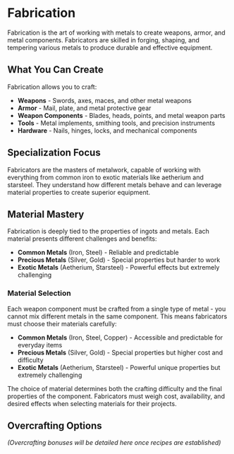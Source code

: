 # Fabrication

Fabrication is the art of working with metals to create weapons, armor, and metal components. Fabricators are skilled in forging, shaping, and tempering various metals to produce durable and effective equipment.

## What You Can Create

Fabrication allows you to craft:
- **Weapons** - Swords, axes, maces, and other metal weapons
- **Armor** - Mail, plate, and metal protective gear
- **Weapon Components** - Blades, heads, points, and metal weapon parts
- **Tools** - Metal implements, smithing tools, and precision instruments
- **Hardware** - Nails, hinges, locks, and mechanical components

## Specialization Focus

Fabricators are the masters of metalwork, capable of working with everything from common iron to exotic materials like aetherium and starsteel. They understand how different metals behave and can leverage material properties to create superior equipment.

## Material Mastery

Fabrication is deeply tied to the properties of ingots and metals. Each material presents different challenges and benefits:
- **Common Metals** (Iron, Steel) - Reliable and predictable
- **Precious Metals** (Silver, Gold) - Special properties but harder to work
- **Exotic Metals** (Aetherium, Starsteel) - Powerful effects but extremely challenging

### Material Selection
Each weapon component must be crafted from a single type of metal - you cannot mix different metals in the same component. This means fabricators must choose their materials carefully:
- **Common Metals** (Iron, Steel, Copper) - Accessible and predictable for everyday items
- **Precious Metals** (Silver, Gold) - Special properties but higher cost and difficulty
- **Exotic Metals** (Aetherium, Starsteel) - Powerful unique properties but extremely challenging

The choice of material determines both the crafting difficulty and the final properties of the component. Fabricators must weigh cost, availability, and desired effects when selecting materials for their projects.

## Overcrafting Options

*(Overcrafting bonuses will be detailed here once recipes are established)*